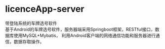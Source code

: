 # licenceApp-server
带登陆系统的车牌选号软件  
基于Android的车牌选号软件，服务器端采用Springboot框架，RESTful接口，数据库使用MySQL+Mybatis，
利用Android客户端的网络通信功能和服务器进行通信，数据存取操作。
